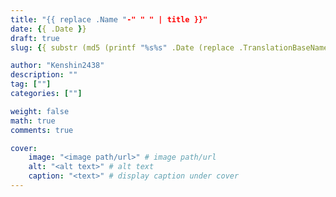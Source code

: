 ```yaml
---
title: "{{ replace .Name "-" " " | title }}"
date: {{ .Date }}
draft: true
slug: {{ substr (md5 (printf "%s%s" .Date (replace .TranslationBaseName "-" " " | title))) 4 8 }}.html

author: "Kenshin2438"
description: ""
tag: [""]
categories: [""]

weight: false
math: true
comments: true

cover:
    image: "<image path/url>" # image path/url
    alt: "<alt text>" # alt text
    caption: "<text>" # display caption under cover
---
```


